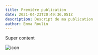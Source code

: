 ```yaml
---
title: Première publication
date: 2021-04-23T20:49:36.051Z
description: Descript de ma publication
author: Emma Roulin
---
```

Super content

![icon](/img/user.svg "Mon icon")